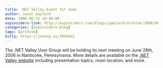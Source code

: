 ```yaml
---
title: .NET Valley Event for June
author: Jason Gaylord
date: 2006-06-23 10:49:00
aspinsiders-link: http://aspinsiders.com/blogs/jgaylord/archive/2006/06/23/74.aspx
categories: [aspinsiders-blog]
tags: [archive]
bitly: https://jasong.us/30VhGm1
---
```


The .NET Valley User Group will be holding its next meeting on June 28th, 2006 in Nanticoke, Pennsylvania. More details are available on the [.NET Valley website](http://www.dotnetvalley.com/) including presentation topics, room location, and more.